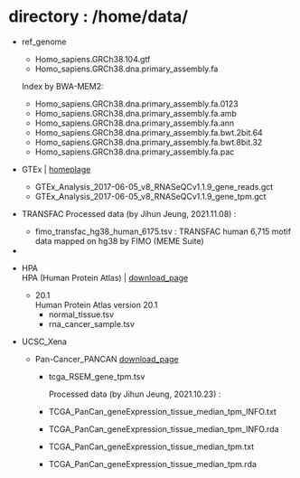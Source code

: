 # directory : /home/data/
- ref_genome
  - Homo_sapiens.GRCh38.104.gtf
  - Homo_sapiens.GRCh38.dna.primary_assembly.fa
  
  Index by BWA-MEM2:
  - Homo_sapiens.GRCh38.dna.primary_assembly.fa.0123
  - Homo_sapiens.GRCh38.dna.primary_assembly.fa.amb
  - Homo_sapiens.GRCh38.dna.primary_assembly.fa.ann
  - Homo_sapiens.GRCh38.dna.primary_assembly.fa.bwt.2bit.64
  - Homo_sapiens.GRCh38.dna.primary_assembly.fa.bwt.8bit.32
  - Homo_sapiens.GRCh38.dna.primary_assembly.fa.pac
- GTEx | [homeplage](https://gtexportal.org/home/datasets)
  - GTEx_Analysis_2017-06-05_v8_RNASeQCv1.1.9_gene_reads.gct
  - GTEx_Analysis_2017-06-05_v8_RNASeQCv1.1.9_gene_tpm.gct
- TRANSFAC
   Processed data (by Jihun Jeung, 2021.11.08) :
  - fimo_transfac_hg38_human_6175.tsv : TRANSFAC human 6,715 motif data mapped on hg38 by FIMO (MEME Suite)
- 
- HPA  
  HPA (Human Protein Atlas) | [download_page](https://www.proteinatlas.org/about/download)
  - 20.1  
    Human Protein Atlas version 20.1
    - normal_tissue.tsv
    - rna_cancer_sample.tsv
 
- UCSC_Xena
  - Pan-Cancer_PANCAN [download_page](https://xenabrowser.net/datapages/?cohort=TCGA%20Pan-Cancer%20(PANCAN)&removeHub=https%3A%2F%2Fxena.treehouse.gi.ucsc.edu%3A443)
    - tcga_RSEM_gene_tpm.tsv
   
      Processed data (by Jihun Jeung, 2021.10.23) :   
    - TCGA_PanCan_geneExpression_tissue_median_tpm_INFO.txt
    - TCGA_PanCan_geneExpression_tissue_median_tpm_INFO.rda
    - TCGA_PanCan_geneExpression_tissue_median_tpm.txt
    - TCGA_PanCan_geneExpression_tissue_median_tpm.rda
